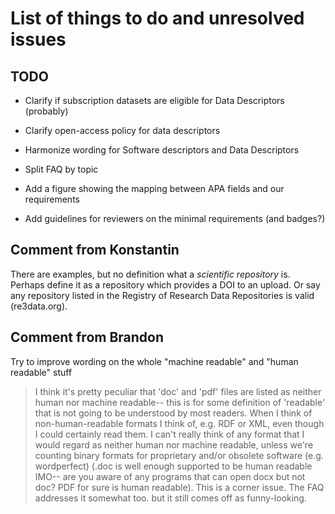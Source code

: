 List of things to do and unresolved issues
==========================================

TODO
----

- Clarify if subscription datasets are eligible for Data Descriptors (probably)

- Clarify open-access policy for data descriptors

- Harmonize wording for Software descriptors and Data Descriptors

- Split FAQ by topic

- Add a figure showing the mapping between APA fields and our requirements

- Add guidelines for reviewers on the minimal requirements (and badges?)



Comment from Konstantin
-----------------------

There are examples, but no definition what a *scientific repository* is. Perhaps define it as a repository which provides a DOI to an upload. Or say any repository listed in the Registry of Research Data Repositories is valid (re3data.org).


Comment from Brandon
--------------------

Try to improve wording on the whole "machine readable" and "human readable" stuff

> I think it's pretty peculiar that 'doc' and 'pdf' files are listed as neither human nor machine readable-- this is for some definition of 'readable' that is not going to be understood by most readers.  When I think of non-human-readable formats I think of, e.g. RDF or XML, even though I could certainly read them. I can't really think of any format that I would regard as neither human nor machine readable, unless we're counting binary formats for proprietary and/or obsolete software (e.g. wordperfect) (.doc is well enough supported to be human readable IMO-- are you aware of any programs that can open docx but not doc? PDF for sure is human readable). This is a corner issue. The FAQ addresses it somewhat too. but it still comes off as funny-looking.
